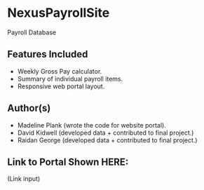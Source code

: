 # NexusPayrollSite
Payroll Database

## Features Included
- Weekly Gross Pay calculator.
- Summary of individual payroll items.
- Responsive web portal layout.

## Author(s)
- Madeline Plank (wrote the code for website portal).
- David Kidwell (developed data + contributed to final project.)
- Raidan George (developed data + contributed to final project.)

## Link to Portal Shown HERE:
(Link input)

  

